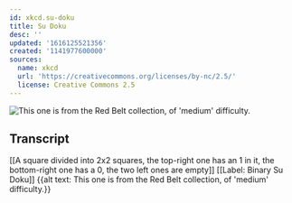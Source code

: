 ```yaml
---
id: xkcd.su-doku
title: Su Doku
desc: ''
updated: '1616125521356'
created: '1141977600000'
sources:
  name: xkcd
  url: 'https://creativecommons.org/licenses/by-nc/2.5/'
  license: Creative Commons 2.5
---
```

![This one is from the Red Belt collection, of 'medium' difficulty.](https://imgs.xkcd.com/comics/su_doku.jpg)

## Transcript
[[A square divided into 2x2 squares, the top-right one has an 1 in it, the bottom-right one has a 0, the two left ones are empty]]
[[Label: Binary Su Doku]]
{{alt text: This one is from the Red Belt collection, of 'medium' difficulty.}}
